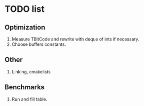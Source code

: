 # TODO list

## Optimization
1. Measure TBitCode and rewrite with deque of ints if necessary.
2. Choose buffers constants.

## Other
1. Linking, cmakelists

## Benchmarks
1. Run and fill table.
